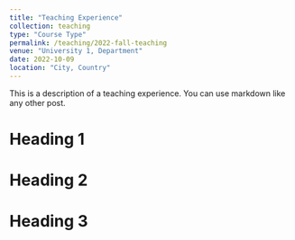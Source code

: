 ```yaml
---
title: "Teaching Experience"
collection: teaching
type: "Course Type"
permalink: /teaching/2022-fall-teaching
venue: "University 1, Department"
date: 2022-10-09
location: "City, Country"
---
```


This is a description of a teaching experience. You can use markdown like any other post.

Heading 1
======

Heading 2
======

Heading 3
======
